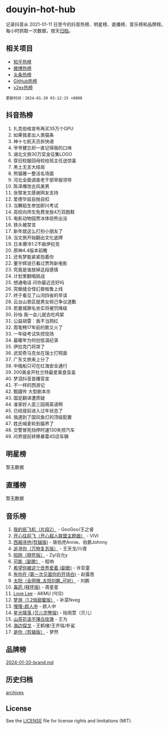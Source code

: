 # douyin-hot-hub

记录抖音从 2021-01-11 日至今的抖音热榜、明星榜、直播榜、音乐榜和品牌榜。每小时抓取一次数据，按天[归档](archives)。

## 相关项目

- [知乎热榜](https://github.com/lonnyzhang423/zhihu-hot-hub)
- [微博热榜](https://github.com/lonnyzhang423/weibo-hot-hub)
- [头条热榜](https://github.com/lonnyzhang423/toutiao-hot-hub)
- [GitHub热榜](https://github.com/lonnyzhang423/github-hot-hub)
- [v2ex热榜](https://github.com/lonnyzhang423/v2ex-hot-hub)


`更新时间：2024-01-20 03:12:15 +0800`

## 抖音热榜

1. 扎克伯格宣布再买35万个GPU
1. 如果我拿出人类猫条
1. 神十七航天员拆快递
1. 爷爷健忘却一直记得我的口味
1. 湖北文旅30万奖金征集LOGO
1. 穿旧校服回母校给班主任送惊喜
1. 黑土无言大结局
1. 熊猫雅一整活名场面
1. 河北全面调查老干部举报领导
1. 陈泽爆改古风美男
1. 张黎发文感谢网友支持
1. 爱德华兹自抛自扣
1. 当舞蹈生参加即兴考试
1. 高校向师生免费发放4万双跑鞋
1. 电影动物园贾冰体验熊出没
1. 铁头被禁言
1. 新年就这么打扮小朋友了
1. 当文旅开始翻出文化底牌
1. 日本爆冷1:2不敌伊拉克
1. 原神4.4版本前瞻
1. 还有梦能紧紧抱着你
1. 董宇辉说已看过贾玲新电影
1. 究竟是谁放掉这段感情
1. 计划里翻唱挑战
1. 想通电话 问你最近还好吗
1. 究极缝合怪幻兽帕鲁上线
1. 终于看见了山河四省的早读
1. 云台山景区就男女妲己争议道歉
1. 若曼城罪名坐实将被罚降级
1. 孙怡 我一会儿就去吃鸡架
1. 公益胡雷：我不当网红
1. 周笔畅17年前的歌又火了
1. 一年级考试失控现场
1. 最暖年为何创低温纪录
1. 伊拉克门将哭了
1. 武契奇马克龙在瑞士打照面
1. 广东文旅来上分了
1. 中俄船只可在红海安全通行
1. 200美金开杜兰特最爱美食盲盒
1. 梦泪抖音首播官宣
1. 不一样的西游记
1. 甄嬛传 大型剧本杀
1. 国足翻译遭质疑
1. 谁家好人逛三园用英语啊
1. 已经提前进入过年状态了
1. 我遇到了国风鱼灯的顶级配置
1. 姓氏喊麦轮到猫界了
1. 交警冒死挡停时速130失控汽车
1. 问界提前转移暴雷4S店车辆

## 明星榜

暂无数据

## 直播榜

暂无数据

## 音乐榜

1. [我的纸飞机（片段2）](https://sf3-cdn-tos.douyinstatic.com/obj/tos-cn-ve-2774/oM2ZrKcg2CD5AeRB2gkeXOFB1IxAGJdZPazYHf) - GooGoo/王之睿
1. [开心往前飞（开心超人联盟主题曲）](https://sf3-cdn-tos.douyinstatic.com/obj/tos-cn-ve-2774/9d8fb7c82cf1421fb93a9fe925275e0a) - VIVI
1. [西厢寻他(剪辑版)](https://sf6-cdn-tos.douyinstatic.com/obj/tos-cn-ve-2774/oUsAVfAQKlRNxEv5qxvIB8o5qmIWUcXbzJKJhw) - 唐伯虎Annie、伯爵Johnny
1. [追寻你（万物复苏版）](https://sf3-cdn-tos.douyinstatic.com/obj/tos-cn-ve-2774/oYeAZJsbjIDit9APmBg8u6uDUQnHmoCf3gbo74) - 王天戈/川青
1. [陷阱（释怀版）](https://sf3-cdn-tos.douyinstatic.com/obj/tos-cn-ve-2774/oE8C21LeZrzKLDFfQYgMzx4GAIHageG5IzayY7) - Zy/白允y
1. [可能（副歌）](https://sf3-cdn-tos.douyinstatic.com/obj/tos-cn-ve-2774/cde1731888894259b333569393c2fb51) - 程响
1. [希望你被这个世界爱着 (副歌)](https://sf6-cdn-tos.douyinstatic.com/obj/tos-cn-ve-2774/oUHCmWQfZlE3QQBKBeD8rCFLpJzPgCpImhsxMt) - 许亚童
1. [有你在 (第一次见面你的开场白)](https://sf3-cdn-tos.douyinstatic.com/obj/tos-cn-ve-2774/oAthrQ3ClJBfI57uBoFEgNDYtNCZ0TSYQQfxQ0) - 赵露思
1. [太阳（全网搜_太阳刘鹏_可听）](https://sf3-cdn-tos.douyinstatic.com/obj/tos-cn-ve-2774/ogWbyIQnlBFImVbeDocRdCIYtBHlbJXgfZMvgz) - 刘鹏
1. [毒药 (释怀版)](https://sf86-cdn-tos.douyinstatic.com/obj/tos-cn-ve-2774/oYILMEAzspdZBIzy4frJNB8ZHPHWAhiwowd4Ad) - 周星星
1. [Love Lee](https://sf86-cdn-tos.douyinstatic.com/obj/tos-cn-ve-2774/o05GbkJGbCBTdDnMtB0fwOYgkeZp23vrWQDQBS) - AKMU (악뮤)
1. [梦游（1.2倍甜蜜版）](https://sf86-cdn-tos.douyinstatic.com/obj/tos-cn-ve-2774/o4gyAUm8hwufoEABmwVIiQtHsFuGzAEEWtNMzo) - 补菜Nveg
1. [慢慢-颜人中](https://sf86-cdn-tos.douyinstatic.com/obj/tos-cn-ve-2774/ocjHNfBXdBxQNC8ZGAeoLMFTUgtBg8bkExunDC) - 颜人中
1. [星光降落 (贝儿完整版)](https://sf86-cdn-tos.douyinstatic.com/obj/tos-cn-ve-2774/okwB9hAwyAtsFFkFBzAX1hOOfQuIoMNs0W2Mwr) - 陆雨萱（贝儿）
1. [山茶花读不懂白玫瑰](https://sf3-cdn-tos.douyinstatic.com/obj/tos-cn-ve-2774/osfn8B7DktrRHEPJgPCfDbw7QDQEkwC16BxZg9) - 王为
1. [海边探戈](https://sf86-cdn-tos.douyinstatic.com/obj/tos-cn-ve-2774/os9gE0VQCGqt6VQkZDyBBYvfSDY0QFe3vVmubn) - 王鹤棣/王齐铭/朴鲨
1. [是你（剪辑版）](https://sf6-cdn-tos.douyinstatic.com/obj/tos-cn-ve-2774/46019dae783c4c969944217fe1cfafc4) - 梦然

## 品牌榜

[2024-01-20-brand.md](archives/2024-01-20-brand.md)

## 历史归档

[archives](archives)

## License

See the [LICENSE](LICENSE) file for license rights and limitations (MIT).
